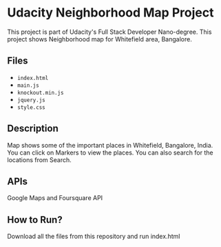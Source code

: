 # Udacity Neighborhood Map Project
This project is part of Udacity's Full Stack Developer Nano-degree.
This project shows Neighborhood map for Whitefield area, Bangalore.

## Files
- `index.html`
- `main.js`
- `knockout.min.js`
- `jquery.js`
- `style.css`


## Description
Map shows some of the important places in Whitefield, Bangalore, India.
You can click on Markers to view the places.
You can also search for the locations from Search.

## APIs
Google Maps and Foursquare API

## How to Run?
Download all the files from this repository and run index.html
